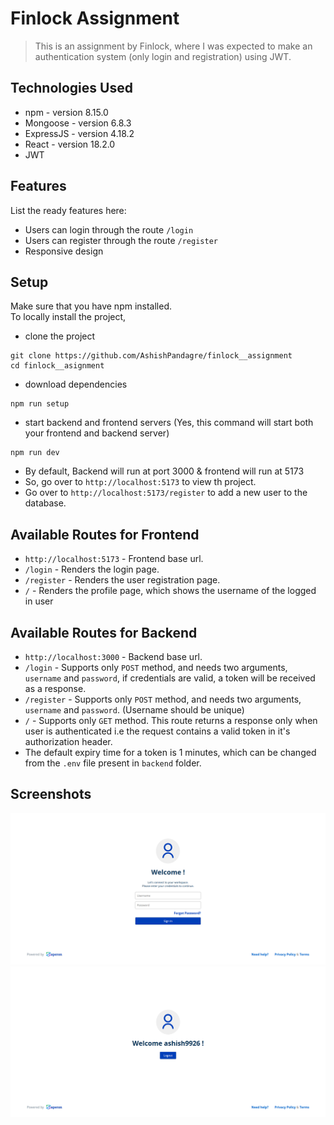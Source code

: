 # Finlock Assignment
> This is an assignment by Finlock, where I was expected to make an authentication system (only login and registration) using JWT.
<!-- > Live demo [_here_](https://www.example.com). If you have the project hosted somewhere, include the link here. -->


## Technologies Used
- npm - version 8.15.0
- Mongoose - version 6.8.3
- ExpressJS - version 4.18.2
- React - version 18.2.0
- JWT


## Features
List the ready features here:
- Users can login through the route `/login`
- Users can register through the route `/register`
- Responsive design


## Setup
Make sure that you have npm installed. <br>
To locally install the project,
- clone the project
```
git clone https://github.com/AshishPandagre/finlock__assignment
cd finlock__asignment
```
- download dependencies
```
npm run setup
```
- start backend and frontend servers (Yes, this command will start both your frontend and backend server)
```
npm run dev
```
- By default, Backend will run at port 3000 & frontend will run at 5173
- So, go over to `http://localhost:5173` to view th project.
- Go over to `http://localhost:5173/register` to add a new user to the database.


## Available Routes for Frontend
- `http://localhost:5173` - Frontend base url.
- `/login` - Renders the login page.
- `/register` - Renders the user registration page.
- `/` - Renders the profile page, which shows the username of the logged in user


## Available Routes for Backend
- `http://localhost:3000` - Backend base url.
- `/login` - Supports only `POST` method, and needs two arguments, `username` and `password`, if credentials are valid, a token will be received as a response.
- `/register` - Supports only `POST` method, and needs two arguments, `username` and `password`. (Username should be unique)
- `/` - Supports only `GET` method. This route returns a response only when user is authenticated i.e the request contains a valid token in it's authorization header.
- The default expiry time for a token is 1 minutes, which can be changed from the `.env` file present in `backend` folder. 


## Screenshots
<p align="center">
  <img src="./screenshots/1.png" alt="Login/register page design" title="Login/register page design">
  <img src="./screenshots/2.png"  alt="Profile page design" title="Profile page design">
</p>

